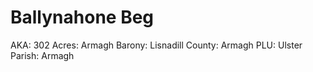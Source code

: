 # Ballynahone Beg

AKA: 302
Acres: Armagh
Barony: Lisnadill
County: Armagh
PLU: Ulster
Parish: Armagh